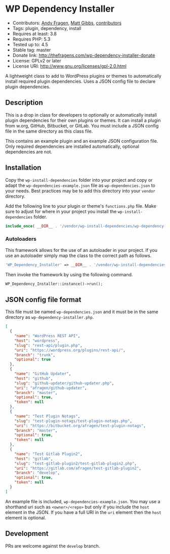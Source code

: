 # WP Dependency Installer
* Contributors: [Andy Fragen](https://github.com/afragen), [Matt Gibbs](https://github.com/mgibbs189), [contributors](https://github.com/afragen/wp-dependency-installer/graphs/contributors)
* Tags: plugin, dependency, install
* Requires at least: 3.8
* Requires PHP: 5.3
* Tested up to: 4.5
* Stable tag: master
* Donate link: http://thefragens.com/wp-dependency-installer-donate
* License: GPLv2 or later
* License URI: http://www.gnu.org/licenses/gpl-2.0.html

A lightweight class to add to WordPress plugins or themes to automatically install required plugin dependencies. Uses a JSON config file to declare plugin dependencies.

## Description

This is a drop in class for developers to optionally or automatically install plugin dependencies for their own plugins or themes. It can install a plugin from w.org, GitHub, Bitbucket, or GitLab. You must include a JSON config file in the same directory as this class file.

This contains an example plugin and an example JSON configuration file. Only required dependencies are installed automatically, optional dependencies are not.

## Installation

Copy the `wp-install-dependencies` folder into your project and copy or adapt the `wp-dependencies-example.json` file as `wp-dependencies.json` to your needs. Best practices may be to add this directory into your `vendor` directory.

Add the following line to your plugin or theme's `functions.php` file. Make sure to adjust for where in your project you install the `wp-install-dependencies` folder.

```php
include_once( __DIR__ . '/vendor/wp-install-dependencies/wp-dependency-installer.php' );
```

### Autoloaders

This framework allows for the use of an autoloader in your project. If you use an autoloader simply map the class to the correct path as follows.

```php
'WP_Dependency_Installer' => __DIR__ . '/vendor/wp-install-dependencies/wp-dependency-installer.php'
```

Then invoke the framework by using the following command.

```php
WP_Dependency_Installer::instance()->run();
```

## JSON config file format

This file must be named `wp-dependencies.json` and it must be in the same directory as `wp-dependency-installer.php`.

```json
[
  {
    "name": "WordPress REST API",
    "host": "wordpress",
    "slug": "rest-api/plugin.php",
    "uri": "https://wordpress.org/plugins/rest-api/",
    "branch": "trunk",
    "optional": true
  },
  {
    "name": "GitHub Updater",
    "host": "github",
    "slug": "github-updater/github-updater.php",
    "uri": "afragen/github-updater",
    "branch": "master",
    "optional": true,
    "token": null
  },
  {
    "name": "Test Plugin Notags",
    "slug": "test-plugin-notags/test-plugin-notags.php",
    "uri": "https://bitbucket.org/afragen/test-plugin-notags",
    "branch": "master",
    "optional": true,
    "token": null
  },
  {
    "name": "Test Gitlab Plugin2",
    "host": "gitlab",
    "slug": "test-gitlab-plugin2/test-gitlab-plugin2.php",
    "uri": "https://gitlab.com/afragen/test-gitlab-plugin2",
    "branch": "develop",
    "optional": true,
    "token": null
  }
]
```
An example file is included, `wp-dependencies-example.json`. You may use a shorthand uri such as `<owner>/<repo>` but only if you include the `host` element in the JSON. If you have a full URI in the `uri` element then the `host` element is optional.

## Development

PRs are welcome against the `develop` branch.
